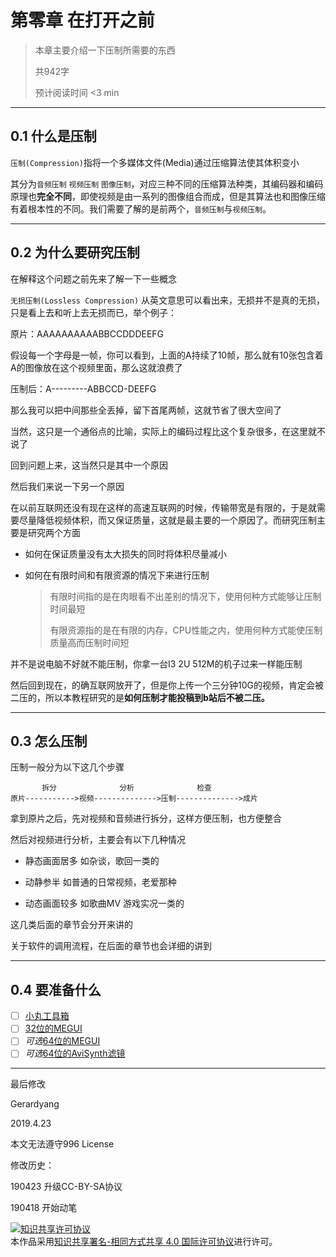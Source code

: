 # 第零章 在打开之前

> 本章主要介绍一下压制所需要的东西
>
> 共942字
>
> 预计阅读时间 <3 min

---

<!-- toc -->

## 0.1 什么是压制

`压制(Compression)`指将一个多媒体文件(Media)通过压缩算法使其体积变小

其分为`音频压制` `视频压制` `图像压制`，对应三种不同的压缩算法种类，其编码器和编码原理也**完全不同**，即使视频是由一系列的图像组合而成，但是其算法也和图像压缩有着根本性的不同。我们需要了解的是前两个，`音频压制`与`视频压制`。

---

## 0.2 为什么要研究压制

在解释这个问题之前先来了解一下一些概念

`无损压制(Lossless Compression)` 从英文意思可以看出来，无损并不是真的无损，只是看上去和听上去无损而已，举个例子：

原片：AAAAAAAAAABBCCDDDEEFG

假设每一个字母是一帧，你可以看到，上面的A持续了10帧，那么就有10张包含着A的图像放在这个视频里面，那么这就浪费了

压制后：A---------ABBCCD-DEEFG

那么我可以把中间那些全丢掉，留下首尾两帧，这就节省了很大空间了

当然，这只是一个通俗点的比喻，实际上的编码过程比这个复杂很多，在这里就不说了

回到问题上来，这当然只是其中一个原因

然后我们来说一下另一个原因

在以前互联网还没有现在这样的高速互联网的时候，传输带宽是有限的，于是就需要尽量降低视频体积，而又保证质量，这就是最主要的一个原因了。而研究压制主要是研究两个方面

- 如何在保证质量没有太大损失的同时将体积尽量减小

- 如何在有限时间和有限资源的情况下来进行压制

  > 有限时间指的是在肉眼看不出差别的情况下，使用何种方式能够让压制时间最短
  >
  > 有限资源指的是在有限的内存，CPU性能之内，使用何种方式能使压制质量高而压制时间短

并不是说电脑不好就不能压制，你拿一台I3 2U 512M的机子过来一样能压制

然后回到现在，的确互联网放开了，但是你上传一个三分钟10G的视频，肯定会被二压的，所以本教程研究的是**如何压制才能投稿到b站后不被二压。**

---

## 0.3 怎么压制

压制一般分为以下这几个步骤

```Text
       拆分              分析              检查
原片----------->视频-------------->压制-------------->成片
```

拿到原片之后，先对视频和音频进行拆分，这样方便压制，也方便整合

然后对视频进行分析，主要会有以下几种情况

- 静态画面居多 如杂谈，歌回一类的

- 动静参半 如普通的日常视频，老爱那种

- 动态画面较多 如歌曲MV 游戏实况一类的

这几类后面的章节会分开来讲的

关于软件的调用流程，在后面的章节也会详细的讲到

---

## 0.4 要准备什么

- [ ] [小丸工具箱](https://maruko.appinn.me/index.html)
- [ ] [32位的MEGUI](https://sourceforge.net/projects/megui/files/megui-stable/2896/MeGUI-2896-32.zip/download)
- [ ] *可选*[64位的MEGUI](http://gerardyang.hk.ufileos.com/megui.tar.xz)
- [ ] *可选*[64位的AviSynth滤镜](http://gerardyang.hk.ufileos.com/64%E4%BD%8D%E6%BB%A4%E9%95%9C.tar.xz)

---

最后修改

Gerardyang

2019.4.23

本文无法遵守996 License

修改历史：

190423 升级CC-BY-SA协议

190418 开始动笔

<a rel="license" href="http://creativecommons.org/licenses/by-sa/4.0/"><img alt="知识共享许可协议" style="border-width:0" src="https://i.creativecommons.org/l/by-sa/4.0/88x31.png" /></a><br />本作品采用<a rel="license" href="http://creativecommons.org/licenses/by-sa/4.0/">知识共享署名-相同方式共享 4.0 国际许可协议</a>进行许可。